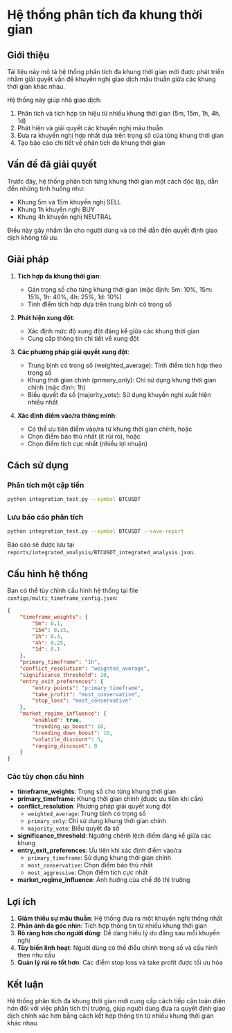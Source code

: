 # Hệ thống phân tích đa khung thời gian

## Giới thiệu

Tài liệu này mô tả hệ thống phân tích đa khung thời gian mới được phát triển nhằm giải quyết vấn đề khuyến nghị giao dịch mâu thuẫn giữa các khung thời gian khác nhau.

Hệ thống này giúp nhà giao dịch:
1. Phân tích và tích hợp tín hiệu từ nhiều khung thời gian (5m, 15m, 1h, 4h, 1d)
2. Phát hiện và giải quyết các khuyến nghị mâu thuẫn
3. Đưa ra khuyến nghị hợp nhất dựa trên trọng số của từng khung thời gian
4. Tạo báo cáo chi tiết về phân tích đa khung thời gian

## Vấn đề đã giải quyết

Trước đây, hệ thống phân tích từng khung thời gian một cách độc lập, dẫn đến những tình huống như:
- Khung 5m và 15m khuyến nghị SELL
- Khung 1h khuyến nghị BUY
- Khung 4h khuyến nghị NEUTRAL

Điều này gây nhầm lẫn cho người dùng và có thể dẫn đến quyết định giao dịch không tối ưu.

## Giải pháp

1. **Tích hợp đa khung thời gian**:
   - Gán trọng số cho từng khung thời gian (mặc định: 5m: 10%, 15m: 15%, 1h: 40%, 4h: 25%, 1d: 10%)
   - Tính điểm tích hợp dựa trên trung bình có trọng số

2. **Phát hiện xung đột**:
   - Xác định mức độ xung đột đáng kể giữa các khung thời gian
   - Cung cấp thông tin chi tiết về xung đột

3. **Các phương pháp giải quyết xung đột**:
   - Trung bình có trọng số (weighted_average): Tính điểm tích hợp theo trọng số
   - Khung thời gian chính (primary_only): Chỉ sử dụng khung thời gian chính (mặc định: 1h)
   - Biểu quyết đa số (majority_vote): Sử dụng khuyến nghị xuất hiện nhiều nhất

4. **Xác định điểm vào/ra thông minh**:
   - Có thể ưu tiên điểm vào/ra từ khung thời gian chính, hoặc
   - Chọn điểm bảo thủ nhất (ít rủi ro), hoặc
   - Chọn điểm tích cực nhất (nhiều lợi nhuận)

## Cách sử dụng

### Phân tích một cặp tiền

```bash
python integration_test.py --symbol BTCUSDT
```

### Lưu báo cáo phân tích

```bash
python integration_test.py --symbol BTCUSDT --save-report
```

Báo cáo sẽ được lưu tại `reports/integrated_analysis/BTCUSDT_integrated_analysis.json`.

## Cấu hình hệ thống

Bạn có thể tùy chỉnh cấu hình hệ thống tại file `configs/multi_timeframe_config.json`:

```json
{
    "timeframe_weights": {
        "5m": 0.1,
        "15m": 0.15,
        "1h": 0.4,
        "4h": 0.25,
        "1d": 0.1
    },
    "primary_timeframe": "1h",
    "conflict_resolution": "weighted_average",
    "significance_threshold": 20,
    "entry_exit_preferences": {
        "entry_points": "primary_timeframe",
        "take_profit": "most_conservative",
        "stop_loss": "most_conservative"
    },
    "market_regime_influence": {
        "enabled": true,
        "trending_up_boost": 10,
        "trending_down_boost": 10,
        "volatile_discount": 5,
        "ranging_discount": 0
    }
}
```

### Các tùy chọn cấu hình

- **timeframe_weights**: Trọng số cho từng khung thời gian
- **primary_timeframe**: Khung thời gian chính (được ưu tiên khi cần)
- **conflict_resolution**: Phương pháp giải quyết xung đột
  - `weighted_average`: Trung bình có trọng số
  - `primary_only`: Chỉ sử dụng khung thời gian chính
  - `majority_vote`: Biểu quyết đa số
- **significance_threshold**: Ngưỡng chênh lệch điểm đáng kể giữa các khung
- **entry_exit_preferences**: Ưu tiên khi xác định điểm vào/ra
  - `primary_timeframe`: Sử dụng khung thời gian chính
  - `most_conservative`: Chọn điểm bảo thủ nhất
  - `most_aggressive`: Chọn điểm tích cực nhất
- **market_regime_influence**: Ảnh hưởng của chế độ thị trường

## Lợi ích

1. **Giảm thiểu sự mâu thuẫn**: Hệ thống đưa ra một khuyến nghị thống nhất
2. **Phản ánh đa góc nhìn**: Tích hợp thông tin từ nhiều khung thời gian
3. **Rõ ràng hơn cho người dùng**: Dễ dàng hiểu lý do đằng sau mỗi khuyến nghị
4. **Tùy biến linh hoạt**: Người dùng có thể điều chỉnh trọng số và cấu hình theo nhu cầu
5. **Quản lý rủi ro tốt hơn**: Các điểm stop loss và take profit được tối ưu hóa

## Kết luận

Hệ thống phân tích đa khung thời gian mới cung cấp cách tiếp cận toàn diện hơn đối với việc phân tích thị trường, giúp người dùng đưa ra quyết định giao dịch chính xác hơn bằng cách kết hợp thông tin từ nhiều khung thời gian khác nhau.